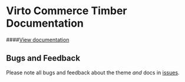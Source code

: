 Virto Commerce Timber Documentation
=====================

####[View documentation](http://virtocommerce.github.io/Timber)

Bugs and Feedback
--
Please note all bugs and feedback about the theme *and* docs in [issues](https://github.com/VirtoCommerce/Timber/issues).
